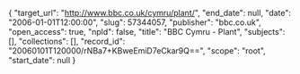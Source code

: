 {
  "target_url": "http://www.bbc.co.uk/cymru/plant/", 
  "end_date": null, 
  "date": "2006-01-01T12:00:00", 
  "slug": 57344057, 
  "publisher": "bbc.co.uk", 
  "open_access": true, 
  "npld": false, 
  "title": "BBC Cymru - Plant", 
  "subjects": [], 
  "collections": [], 
  "record_id": "20060101T120000/rNBa7+KBweEmiD7eCkar9Q==", 
  "scope": "root", 
  "start_date": null
}

